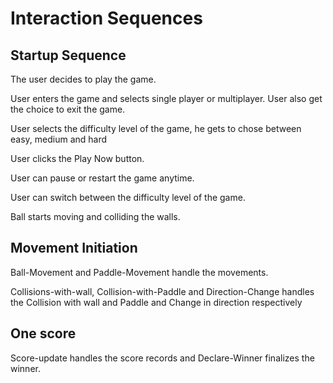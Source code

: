 # Interaction Sequences

## Startup Sequence

The user decides to play the game.

User enters the game and selects single player or multiplayer. User also get the choice to exit the game.

User selects the difficulty level of the game, he gets to chose between easy, medium and hard

User clicks the Play Now button.

User can pause or restart the game anytime. 

User can switch between the difficulty level of the game.

Ball starts moving and colliding the walls.


## Movement Initiation

Ball-Movement and Paddle-Movement handle the movements.

Collisions-with-wall, Collision-with-Paddle and Direction-Change handles the Collision with wall and Paddle and Change in direction respectively

## One score

Score-update handles the score records and Declare-Winner finalizes the winner.
